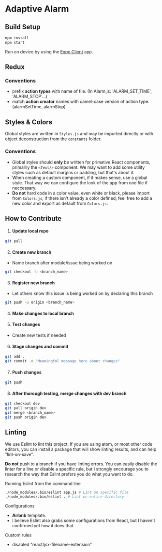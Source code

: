 # Adaptive Alarm

## Build Setup

``` bash
npm install
npm start
```
Run on device by using the [Expo Client](https://expo.io/tools#client) app.

## Redux
### Conventions
- prefix **action types** with name of file. (In Alarm.js: 'ALARM_SET_TIME', 'ALARM_STOP'...)
- match **action creator** names with camel-case version of action type. (alarmSetTime, alarmStop)

## Styles & Colors
Global styles are written in ```Styles.js``` and may be imported directly or with object deconstruction from the ```constants``` folder.
### Conventions
- Global styles should **only** be written for primative React components, primarily the ```<Text/>``` component. We may want to add some utility styles such as default margins or padding, but that's about it.
- When creating a custom component, if it makes sense, use a global style. That way we can configure the look of the app from one file if neccessary.
- **Do not** hard code in a color value, even white or black, please import from ```Colors.js```, if there isn't already a color defined, feel free to add a new color and export as default from ```Colors.js```.

## How to Contribute
1. #### Update local repo
``` bash
git pull
```
2. #### Create new branch
  * Name branch after module/issue being worked on
```bash
git checkout -b <branch_name>
```
3. #### Register new branch
  * Let others know this issue is being worked on by declaring this branch
```bash
git push -u origin <branch_name>
```
4. #### Make changes to local branch
5. #### **Test** changes
  * Create new tests if needed
6. #### Stage changes and commit
``` bash
git add .
git commit -m "Meaningful message here about changes"
```
7. #### Push changes
``` bash
git push
```
8. #### After thorough testing, merge changes with dev branch
``` bash
git checkout dev
git pull origin dev
git merge <branch_name>
git push origin dev
```

## Linting

We use Eslint to lint this project.
If you are using atom, or most other code editors, you can install a package that will show linting
results, and can help "lint-on-save".

**Do not** push to a branch if you have linting errors.
You can easily disable the linter for a line or disable a specific rule, but I strongly encourage you to research the way that Eslint prefers you do what you want to do.

Running Eslint from the command line
``` bash
./node_modules/.bin/eslint app.js # Lint on specific file
./node_modules/.bin/eslint . # Lint on entire directory
```
Configurations
- **Airbnb** template.
- I believe Eslint also grabs some configurations from React, but I haven't confirmed yet how it does that.

Custom rules
- disabled "react/jsx-filename-extension"
